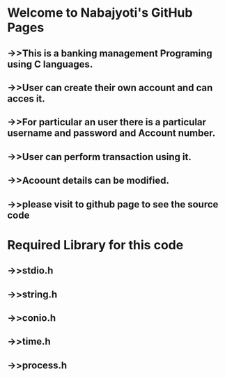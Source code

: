 <h1>Welcome to  Nabajyoti's GitHub Pages</h1>

->>This is a banking management Programing using C languages.
-
->>User can create their own account and can acces it.
-
->>For particular an user there is a particular username and password and Account number.
-
->>User can perform transaction using it.
-
->>Acoount details can be modified.
-
->>please visit to github page to see the source code
-
<h1>Required Library for this code</h1>

->>stdio.h
-
->>string.h
-
->>conio.h
-
->>time.h
-
->>process.h
-
